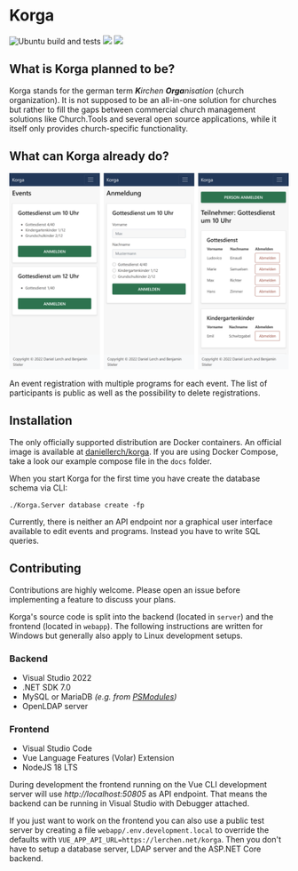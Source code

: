 # Korga

![Ubuntu build and tests](https://github.com/daniel-lerch/korga/workflows/Ubuntu%20build%20and%20tests/badge.svg)
[![](https://img.shields.io/docker/pulls/daniellerch/korga.svg)](https://hub.docker.com/r/daniellerch/korga)
[![](https://img.shields.io/docker/image-size/daniellerch/korga/latest.svg)](https://hub.docker.com/r/daniellerch/korga)

## What is Korga planned to be?

Korga stands for the german term _**K**irchen **Orga**nisation_ (church organization).
It is not supposed to be an all-in-one solution for churches but rather to fill the gaps between commercial church management solutions like Church.Tools
and several open source applications, while it itself only provides church-specific functionality.

## What can Korga already do?

![Three screenshots of Korga's event registration](docs/assets/event_registration_overview.png)

An event registration with multiple programs for each event. The list of participants is public as well as the possibility to delete registrations.

## Installation

The only officially supported distribution are Docker containers. An official image is available at [daniellerch/korga](https://hub.docker.com/r/daniellerch/korga).
If you are using Docker Compose, take a look our example compose file in the `docs` folder.

When you start Korga for the first time you have create the database schema via CLI:

```
./Korga.Server database create -fp
```

Currently, there is neither an API endpoint nor a graphical user interface available to edit events and programs. Instead you have to write SQL queries.

## Contributing

Contributions are highly welcome. Please open an issue before implementing a feature to discuss your plans.

Korga's source code is split into the backend (located in `server`) and the frontend (located in `webapp`).
The following instructions are written for Windows but generally also apply to Linux development setups.

### Backend
- Visual Studio 2022
- .NET SDK 7.0
- MySQL or MariaDB _(e.g. from [PSModules](https://github.com/daniel-lerch/psmodules))_
- OpenLDAP server

### Frontend
- Visual Studio Code
- Vue Language Features (Volar) Extension
- NodeJS 18 LTS

During development the frontend running on the Vue CLI development server will use _http://localhost:50805_ as API endpoint.
That means the backend can be running in Visual Studio with Debugger attached.

If you just want to work on the frontend you can also use a public test server by creating a file `webapp/.env.development.local`
to override the defaults with `VUE_APP_API_URL=https://lerchen.net/korga`.
Then you don't have to setup a database server, LDAP server and the ASP.NET Core backend.
